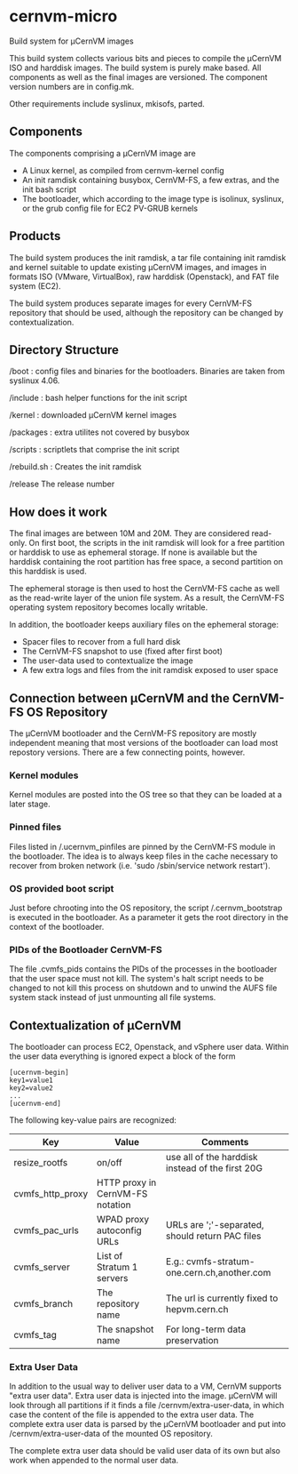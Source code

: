 cernvm-micro
============

Build system for µCernVM images

This build system collects various bits and pieces to compile the µCernVM
ISO and harddisk images.  The build system is purely make based.  All components
as well as the final images are versioned.  The component version numbers
are in config.mk.

Other requirements include syslinux, mkisofs, parted.


## Components

The components comprising a µCernVM image are
  * A Linux kernel, as compiled from cernvm-kernel config
  * An init ramdisk containing busybox, CernVM-FS, a few extras, and the init
  bash script
  * The bootloader, which according to the image type is isolinux, syslinux,
  or the grub config file for EC2 PV-GRUB kernels


## Products

The build system produces the init ramdisk, a tar file containing init ramdisk
and kernel suitable to update existing µCernVM images, and images in formats
ISO (VMware, VirtualBox), raw harddisk (Openstack), and FAT file system (EC2).

The build system produces separate images for every CernVM-FS repository that
should be used, although the repository can be changed by contextualization.


## Directory Structure

/boot
: config files and binaries for the bootloaders.  Binaries are taken from
syslinux 4.06.

/include
: bash helper functions for the init script

/kernel
: downloaded µCernVM kernel images

/packages
: extra utilites not covered by busybox

/scripts
: scriptlets that comprise the init script

/rebuild.sh
: Creates the init ramdisk

/release
The release number


## How does it work

The final images are between 10M and 20M.  They are considered read-only.
On first boot, the scripts in the init ramdisk will look for a free partition
or harddisk to use as ephemeral storage.  If none is available but the harddisk
containing the root partition has free space, a second partition on this
harddisk is used.

The ephemeral storage is then used to host the CernVM-FS cache as well as the
read-write layer of the union file system.  As a result, the CernVM-FS operating
system repository becomes locally writable.

In addition, the bootloader keeps auxiliary files on the ephemeral storage:
  * Spacer files to recover from a full hard disk
  * The CernVM-FS snapshot to use (fixed after first boot)
  * The user-data used to contextualize the image
  * A few extra logs and files from the init ramdisk exposed to user space


## Connection between µCernVM and the CernVM-FS OS Repository

The µCernVM bootloader and the CernVM-FS repository are mostly independent
meaning that most versions of the bootloader can load most repostory versions.
There are a few connecting points, however.

### Kernel modules
Kernel modules are posted into the OS tree
so that they can be loaded at a later stage.

### Pinned files
Files listed in /.ucernvm_pinfiles are pinned by the CernVM-FS module in the
bootloader.
The idea is to always keep files in the cache necessary to recover
from broken network (i.e. 'sudo /sbin/service network restart').

### OS provided boot script

Just before chrooting into the OS repository, the script /.cernvm_bootstrap
is executed in the bootloader.  As a parameter it gets the root directory in
the context of the bootloader.

### PIDs of the Bootloader CernVM-FS

The file .cvmfs_pids contains the PIDs of the processes in the bootloader that
the user space must not kill.  The system's halt script needs to be
changed to not kill this process on shutdown and
to unwind the AUFS file system stack instead of just unmounting all file systems.


## Contextualization of µCernVM

The bootloader can process EC2, Openstack, and vSphere user data.  Within the
user data everything is ignored expect a block of the form

    [ucernvm-begin]
    key1=value1
    key2=value2
    ...
    [ucernvm-end]

The following key-value pairs are recognized:

| Key             | Value                             | Comments                                         |
|-----------------|-----------------------------------|--------------------------------------------------|
|resize_rootfs    | on/off                            | use all of the harddisk instead of the first 20G |
|cvmfs_http_proxy | HTTP proxy in CernVM-FS notation  |                                                  |
|cvmfs_pac_urls   | WPAD proxy autoconfig URLs        | URLs are ';'-separated, should return PAC files  |
|cvmfs_server     | List of Stratum 1 servers         | E.g.: cvmfs-stratum-one.cern.ch,another.com      |
|cvmfs_branch     | The repository name               | The url is currently fixed to hepvm.cern.ch      |
|cvmfs_tag        | The snapshot name                 | For long-term data preservation                  |


### Extra User Data

In addition to the usual way to deliver user data to a VM, CernVM supports "extra user data".  Extra user
data is injected into the image.  µCernVM will look through all partitions if it finds a file
/cernvm/extra-user-data, in which case the content of the file is appended to the extra user data.
The complete extra user data is parsed by the µCernVM bootloader and put into /cernvm/extra-user-data
of the mounted OS repository.

The complete extra user data should be valid user data of its own but also work when appended to the
normal user data.


